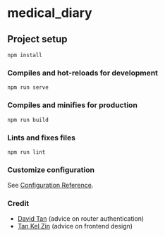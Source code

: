 # medical_diary

## Project setup
```
npm install
```

### Compiles and hot-reloads for development
```
npm run serve
```

### Compiles and minifies for production
```
npm run build
```

### Lints and fixes files
```
npm run lint
```

### Customize configuration
See [Configuration Reference](https://cli.vuejs.org/config/).

### Credit
 - [David Tan](https://github.com/DavidTan0527) (advice on router authentication)
 - [Tan Kel Zin](https://github.com/MechFroG88) (advice on frontend design)

